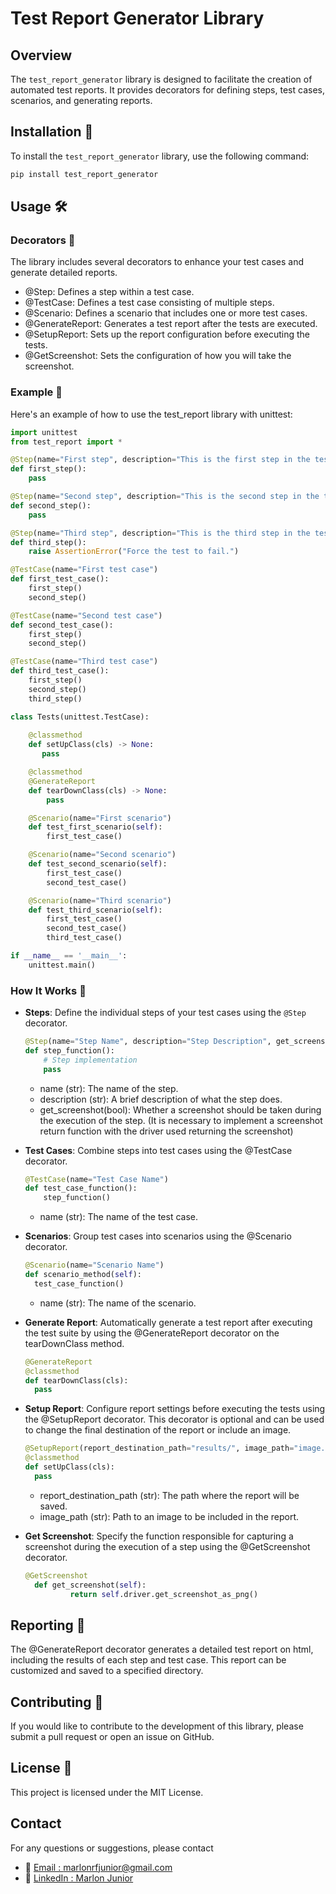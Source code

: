 # Test Report Generator Library 

## Overview 

The `test_report_generator` library is designed to facilitate the creation of automated test reports. It provides decorators for defining steps, test cases, scenarios, and generating reports.

## Installation 🚀

To install the `test_report_generator` library, use the following command:

```bash
pip install test_report_generator
```
## Usage 🛠️

### Decorators 🎨
The library includes several decorators to enhance your test cases and generate detailed reports.

- @Step: Defines a step within a test case.
- @TestCase: Defines a test case consisting of multiple steps.
- @Scenario: Defines a scenario that includes one or more test cases.
- @GenerateReport: Generates a test report after the tests are executed.
- @SetupReport: Sets up the report configuration before executing the tests.
- @GetScreenshot: Sets the configuration of how you will take the screenshot.

### Example 🌟
Here's an example of how to use the test_report library with unittest:

```python
import unittest
from test_report import *

@Step(name="First step", description="This is the first step in the test case.")
def first_step():
    pass

@Step(name="Second step", description="This is the second step in the test case.")
def second_step():
    pass

@Step(name="Third step", description="This is the third step in the test case.", get_screenshot=True)
def third_step():
    raise AssertionError("Force the test to fail.")

@TestCase(name="First test case")
def first_test_case():
    first_step()
    second_step()

@TestCase(name="Second test case")
def second_test_case():
    first_step()
    second_step()

@TestCase(name="Third test case")
def third_test_case():
    first_step()
    second_step()
    third_step()

class Tests(unittest.TestCase):
    
    @classmethod
    def setUpClass(cls) -> None:
       pass

    @classmethod
    @GenerateReport
    def tearDownClass(cls) -> None:
        pass

    @Scenario(name="First scenario")
    def test_first_scenario(self):
        first_test_case()

    @Scenario(name="Second scenario")
    def test_second_scenario(self):
        first_test_case()
        second_test_case()

    @Scenario(name="Third scenario")
    def test_third_scenario(self):
        first_test_case()
        second_test_case()
        third_test_case()

if __name__ == '__main__':
    unittest.main()
```

### How It Works 🧩
- **Steps**: Define the individual steps of your test cases using the `@Step` decorator.
  ```python
  @Step(name="Step Name", description="Step Description", get_screenshot=True)
  def step_function():
      # Step implementation
      pass
  ```
    - name (str): The name of the step.
    - description (str): A brief description of what the step does.
    - get_screenshot(bool): Whether a screenshot should be taken during the execution of the step. (It is necessary to implement a screenshot return function with the driver used returning the screenshot)

- **Test Cases**: Combine steps into test cases using the @TestCase decorator.

  ```python
  @TestCase(name="Test Case Name")
  def test_case_function():
      step_function()
  ```
    - name (str): The name of the test case.
- **Scenarios**: Group test cases into scenarios using the @Scenario decorator.

  ```python
  @Scenario(name="Scenario Name")
  def scenario_method(self):
    test_case_function()
  ```
    - name (str): The name of the scenario.
- **Generate Report**: Automatically generate a test report after executing the test suite by using the @GenerateReport decorator on the tearDownClass method.

  ```python
  @GenerateReport
  @classmethod
  def tearDownClass(cls):
    pass
  ```

- **Setup Report**: Configure report settings before executing the tests using the @SetupReport decorator. This decorator is optional and can be used to change the final destination of the report or include an image.

  ```python
  @SetupReport(report_destination_path="results/", image_path="image.png")
  @classmethod
  def setUpClass(cls):
    pass
  ```
    - report_destination_path (str): The path where the report will be saved.
    - image_path (str): Path to an image to be included in the report.

- **Get Screenshot**: Specify the function responsible for capturing a screenshot during the execution of a step using the @GetScreenshot decorator.

  ```python
  @GetScreenshot
    def get_screenshot(self):
            return self.driver.get_screenshot_as_png()
  ```

## Reporting 📄

The @GenerateReport decorator generates a detailed test report on html, including the results of each step and test case. This report can be customized and saved to a specified directory.

## Contributing 🤝

If you would like to contribute to the development of this library, please submit a pull request or open an issue on GitHub.

## License 📝

This project is licensed under the MIT License.

## Contact

For any questions or suggestions, please contact 
- 📧 [Email : marlonrfjunior@gmail.com](mailto:marlonrfjunior@gmail.com)
- 💼  [LinkedIn : Marlon Junior](https://www.linkedin.com/in/marlonrfjunior)
